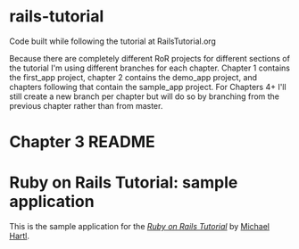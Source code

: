 rails-tutorial
==============

Code built while following the tutorial at RailsTutorial.org

Because there are completely different RoR projects for different sections of the tutorial I'm using different branches for each chapter.
Chapter 1 contains the first_app project, chapter 2 contains the demo_app project, and chapters following that contain the sample_app project.
For Chapters 4+ I'll still create a new branch per chapter but will do so by branching from the previous chapter rather than from master.


Chapter 3 README
================

# Ruby on Rails Tutorial: sample application

This is the sample application for
the [*Ruby on Rails Tutorial*](http://railstutorial.org/)
by [Michael Hartl](http://michaelhartl.com/).

